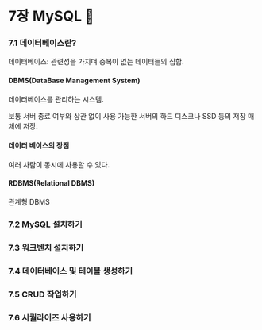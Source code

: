 # 7장 MySQL 🚀

### 7.1 데이터베이스란?

데이터베이스: 관련성을 가지며 중복이 없는 데이터들의 집합.

#### DBMS(DataBase Management System)

데이터베이스를 관리하는 시스템.

보통 서버 종료 여부와 상관 없이 사용 가능한 서버의 하드 디스크나 SSD 등의 저장 매체에 저장.

#### 데이터 베이스의 장점

여러 사람이 동시에 사용할 수 있다.

#### RDBMS(Relational DBMS)

관계형 DBMS



### 7.2 MySQL 설치하기

### 7.3 워크벤치 설치하기

### 7.4 데이터베이스 및 테이블 생성하기

### 7.5 CRUD 작업하기

### 7.6 시퀄라이즈 사용하기
